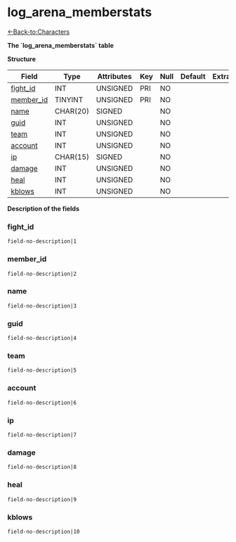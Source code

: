 # log\_arena\_memberstats

[<-Back-to:Characters](database-characters.md)

**The \`log\_arena\_memberstats\` table**

**Structure**

| Field          | Type     | Attributes | Key | Null | Default | Extra | Comment |
| -------------- | -------- | ---------- | --- | ---- | ------- | ----- | ------- |
| [fight_id][1]  | INT      | UNSIGNED   | PRI | NO   |         |       |         |
| [member_id][2] | TINYINT  | UNSIGNED   | PRI | NO   |         |       |         |
| [name][3]      | CHAR(20) | SIGNED     |     | NO   |         |       |         |
| [guid][4]      | INT      | UNSIGNED   |     | NO   |         |       |         |
| [team][5]      | INT      | UNSIGNED   |     | NO   |         |       |         |
| [account][6]   | INT      | UNSIGNED   |     | NO   |         |       |         |
| [ip][7]        | CHAR(15) | SIGNED     |     | NO   |         |       |         |
| [damage][8]    | INT      | UNSIGNED   |     | NO   |         |       |         |
| [heal][9]      | INT      | UNSIGNED   |     | NO   |         |       |         |
| [kblows][10]   | INT      | UNSIGNED   |     | NO   |         |       |         |

[1]: #fightid
[2]: #memberid
[3]: #name
[4]: #guid
[5]: #team
[6]: #account
[7]: #ip
[8]: #damage
[9]: #heal
[10]: #kblows

**Description of the fields**

### fight\_id

`field-no-description|1`

### member\_id

`field-no-description|2`

### name

`field-no-description|3`

### guid

`field-no-description|4`

### team

`field-no-description|5`

### account

`field-no-description|6`

### ip

`field-no-description|7`

### damage

`field-no-description|8`

### heal

`field-no-description|9`

### kblows

`field-no-description|10`